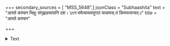 +++
secondary_sources = [ "MSS_5648",]
jsonClass = "Subhaashita"
text = "आस्ते कश्चन भिक्षुः संगृह्णन्नव्ययानि दश।  \nन ममेत्यव्यययुगलं याचामस् तं किमस्त्यन्यत्॥"
title = "आस्ते कश्चन"

+++

<details><summary>Text</summary>

आस्ते कश्चन भिक्षुः संगृह्णन्नव्ययानि दश।  
न ममेत्यव्यययुगलं याचामस् तं किमस्त्यन्यत्॥
</details>
